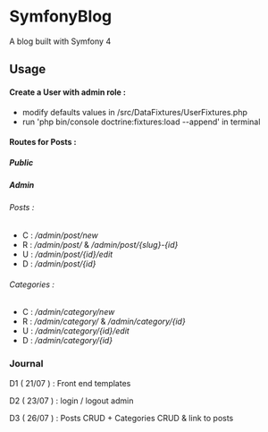 # SymfonyBlog
A blog built with Symfony 4

## Usage

#### Create a User with admin role :


+ modify defaults values in /src/DataFixtures/UserFixtures.php
+ run 'php bin/console doctrine:fixtures:load --append' in terminal


#### Routes for Posts :
##### Public

##### Admin
###### Posts :
+ C : */admin/post/new*
+ R : */admin/post/* & */admin/post/{slug}-{id}*
+ U : */admin/post/{id}/edit*
+ D : */admin/post/{id}*

###### Categories :
+ C : */admin/category/new*
+ R : */admin/category/* & */admin/category/{id}*
+ U : */admin/category/{id}/edit*
+ D : */admin/category/{id}*

### Journal
D1 ( 21/07 ) : Front end templates

D2 ( 23/07 ) : login / logout admin

D3 ( 26/07 ) : Posts CRUD + Categories CRUD & link to posts